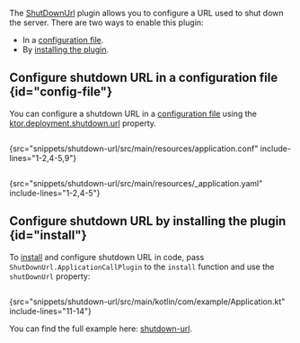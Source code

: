 [//]: # (title: Shutdown URL)

<tldr>
<var name="example_name" value="shutdown-url"/>
<include from="lib.topic" element-id="download_example"/>
</tldr>

The [ShutDownUrl](https://api.ktor.io/ktor-server/ktor-server-host-common/io.ktor.server.engine/-shut-down-url/index.html) plugin allows you to configure a URL used to shut down the server. 
There are two ways to enable this plugin: 
- In a [configuration file](#config-file).
- By [installing the plugin](#install).



## Configure shutdown URL in a configuration file {id="config-file"}

You can configure a shutdown URL in a [configuration file](server-configuration-file.topic) using the [ktor.deployment.shutdown.url](server-configuration-file.topic#predefined-properties) property.

<tabs group="config">
<tab title="application.conf" group-key="hocon">

```shell
```
{src="snippets/shutdown-url/src/main/resources/application.conf" include-lines="1-2,4-5,9"}

</tab>
<tab title="application.yaml" group-key="yaml">

```yaml
```
{src="snippets/shutdown-url/src/main/resources/_application.yaml" include-lines="1-2,4-5"}

</tab>
</tabs>


## Configure shutdown URL by installing the plugin {id="install"}

To [install](server-plugins.md#install) and configure shutdown URL in code, pass `ShutDownUrl.ApplicationCallPlugin` to the `install` function and use the `shutDownUrl` property:

```kotlin
```
{src="snippets/shutdown-url/src/main/kotlin/com/example/Application.kt" include-lines="11-14"}


You can find the full example here: [shutdown-url](https://github.com/ktorio/ktor-documentation/tree/%ktor_version%/codeSnippets/snippets/shutdown-url).